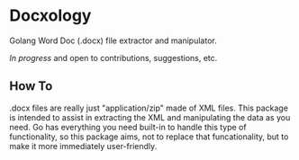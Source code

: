 # Docxology

Golang Word Doc (.docx) file extractor and manipulator.

_In progress_ and open to contributions, suggestions, etc.

## How To

.docx files are really just "application/zip" made of XML files. This package is intended to assist in extracting the XML and manipulating the data as you need. Go has everything you need built-in to handle this type of functionality, so this package aims, not to replace that funcationality, but to make it more immediately user-friendly.
